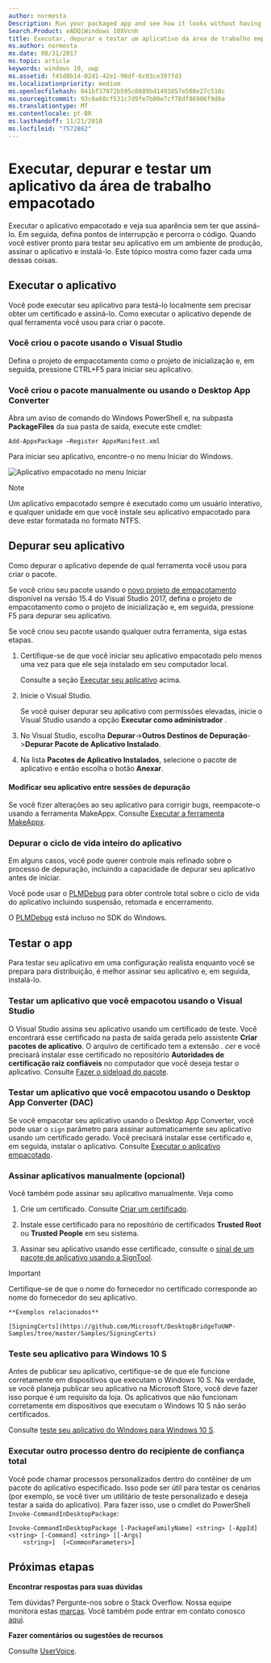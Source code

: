 ```yaml
---
author: normesta
Description: Run your packaged app and see how it looks without having to sign it. Then, set breakpoints and step through code. When you're ready to test your app in a production environment, sign your app and then install it.
Search.Product: eADQiWindows 10XVcnh
title: Executar, depurar e testar um aplicativo da área de trabalho empacotado (Ponte de Desktop)
ms.author: normesta
ms.date: 08/31/2017
ms.topic: article
keywords: windows 10, uwp
ms.assetid: f45d8b14-02d1-42e1-98df-6c03ce397fd3
ms.localizationpriority: medium
ms.openlocfilehash: 041bf37072b595c0889bd1493857e508e27c510c
ms.sourcegitcommit: 93c0a60cf531c7d9fe7b00e7cf78df86906f9d6e
ms.translationtype: MT
ms.contentlocale: pt-BR
ms.lasthandoff: 11/21/2018
ms.locfileid: "7572862"
---
```

# <a name="run-debug-and-test-a-packaged-desktop-application"></a>Executar, depurar e testar um aplicativo da área de trabalho empacotado

Executar o aplicativo empacotado e veja sua aparência sem ter que assiná-lo. Em seguida, defina pontos de interrupção e percorra o código. Quando você estiver pronto para testar seu aplicativo em um ambiente de produção, assinar o aplicativo e instalá-lo. Este tópico mostra como fazer cada uma dessas coisas.

<a id="run-app" />

## <a name="run-your-application"></a>Executar o aplicativo

Você pode executar seu aplicativo para testá-lo localmente sem precisar obter um certificado e assiná-lo. Como executar o aplicativo depende de qual ferramenta você usou para criar o pacote.

### <a name="you-created-the-package-by-using-visual-studio"></a>Você criou o pacote usando o Visual Studio

Defina o projeto de empacotamento como o projeto de inicialização e, em seguida, pressione CTRL+F5 para iniciar seu aplicativo.

### <a name="you-created-the-package-manually-or-by-using-the-desktop-app-converter"></a>Você criou o pacote manualmente ou usando o Desktop App Converter

Abra um aviso de comando do Windows PowerShell e, na subpasta **PackageFiles** da sua pasta de saída, execute este cmdlet:

```
Add-AppxPackage –Register AppxManifest.xml
```
Para iniciar seu aplicativo, encontre-o no menu Iniciar do Windows.

![Aplicativo empacotado no menu Iniciar](images/desktop-to-uwp/converted-app-installed.png)

> [!NOTE]
> Um aplicativo empacotado sempre é executado como um usuário interativo, e qualquer unidade em que você instale seu aplicativo empacotado para deve estar formatada no formato NTFS.

## <a name="debug-your-app"></a>Depurar seu aplicativo

Como depurar o aplicativo depende de qual ferramenta você usou para criar o pacote.

Se você criou seu pacote usando o [novo projeto de empacotamento](desktop-to-uwp-packaging-dot-net.md#new-packaging-project) disponível na versão 15.4 do Visual Studio 2017, defina o projeto de empacotamento como o projeto de inicialização e, em seguida, pressione F5 para depurar seu aplicativo.

Se você criou seu pacote usando qualquer outra ferramenta, siga estas etapas.

1. Certifique-se de que você iniciar seu aplicativo empacotado pelo menos uma vez para que ele seja instalado em seu computador local.

   Consulte a seção [Executar seu aplicativo](#run-app) acima.

2. Inicie o Visual Studio.

   Se você quiser depurar seu aplicativo com permissões elevadas, inicie o Visual Studio usando a opção **Executar como administrador** .

3. No Visual Studio, escolha **Depurar**->**Outros Destinos de Depuração**->**Depurar Pacote de Aplicativo Instalado**.

4. Na lista **Pacotes de Aplicativo Instalados**, selecione o pacote de aplicativo e então escolha o botão **Anexar**.

#### <a name="modify-your-application-in-between-debug-sessions"></a>Modificar seu aplicativo entre sessões de depuração

Se você fizer alterações ao seu aplicativo para corrigir bugs, reempacote-o usando a ferramenta MakeAppx. Consulte [Executar a ferramenta MakeAppx](desktop-to-uwp-manual-conversion.md#make-appx).

### <a name="debug-the-entire-application-lifecycle"></a>Depurar o ciclo de vida inteiro do aplicativo

Em alguns casos, você pode querer controle mais refinado sobre o processo de depuração, incluindo a capacidade de depurar seu aplicativo antes de iniciar.

Você pode usar o [PLMDebug](https://msdn.microsoft.com/library/windows/hardware/jj680085(v=vs.85).aspx) para obter controle total sobre o ciclo de vida do aplicativo incluindo suspensão, retomada e encerramento.

O [PLMDebug](https://msdn.microsoft.com/library/windows/hardware/jj680085(v=vs.85).aspx) está incluso no SDK do Windows.

## <a name="test-your-app"></a>Testar o app

Para testar seu aplicativo em uma configuração realista enquanto você se prepara para distribuição, é melhor assinar seu aplicativo e, em seguida, instalá-lo.

### <a name="test-an-application-that-you-packaged-by-using-visual-studio"></a>Testar um aplicativo que você empacotou usando o Visual Studio

O Visual Studio assina seu aplicativo usando um certificado de teste. Você encontrará esse certificado na pasta de saída gerada pelo assistente **Criar pacotes de aplicativo**. O arquivo de certificado tem a extensão *. cer* e você precisará instalar esse certificado no repositório **Autoridades de certificação raiz confiáveis** no computador que você deseja testar o aplicativo. Consulte [Fazer o sideload do pacote](../packaging/packaging-uwp-apps.md#sideload-your-app-package).

### <a name="test-an-application-that-you-packaged-by-using-the-desktop-app-converter-dac"></a>Testar um aplicativo que você empacotou usando o Desktop App Converter (DAC)

Se você empacotar seu aplicativo usando o Desktop App Converter, você pode usar o ``sign`` parâmetro para assinar automaticamente seu aplicativo usando um certificado gerado. Você precisará instalar esse certificado e, em seguida, instalar o aplicativo. Consulte [Executar o aplicativo empacotado](desktop-to-uwp-run-desktop-app-converter.md#run-app).   


### <a name="manually-sign-apps-optional"></a>Assinar aplicativos manualmente (opcional)

Você também pode assinar seu aplicativo manualmente. Veja como

1. Crie um certificado. Consulte [Criar um certificado](../packaging/create-certificate-package-signing.md).

2. Instale esse certificado para no repositório de certificados **Trusted Root** ou **Trusted People** em seu sistema.

3. Assinar seu aplicativo usando esse certificado, consulte o [sinal de um pacote de aplicativo usando a SignTool](../packaging/sign-app-package-using-signtool.md).

  > [!IMPORTANT]
  > Certifique-se de que o nome do fornecedor no certificado corresponde ao nome do fornecedor do seu aplicativo.

    **Exemplos relacionados**

    [SigningCerts](https://github.com/Microsoft/DesktopBridgeToUWP-Samples/tree/master/Samples/SigningCerts)


### <a name="test-your-application-for-windows-10-s"></a>Teste seu aplicativo para Windows 10 S

Antes de publicar seu aplicativo, certifique-se de que ele funcione corretamente em dispositivos que executam o Windows 10 S. Na verdade, se você planeja publicar seu aplicativo na Microsoft Store, você deve fazer isso porque é um requisito da loja. Os aplicativos que não funcionam corretamente em dispositivos que executam o Windows 10 S não serão certificados.

Consulte [teste seu aplicativo do Windows para Windows 10 S](https://docs.microsoft.com/windows/uwp/porting/desktop-to-uwp-test-windows-s).

### <a name="run-another-process-inside-the-full-trust-container"></a>Executar outro processo dentro do recipiente de confiança total

Você pode chamar processos personalizados dentro do contêiner de um pacote do aplicativo especificado. Isso pode ser útil para testar os cenários (por exemplo, se você tiver um utilitário de teste personalizado e deseja testar a saída do aplicativo). Para fazer isso, use o cmdlet do PowerShell ```Invoke-CommandInDesktopPackage```:

```CMD
Invoke-CommandInDesktopPackage [-PackageFamilyName] <string> [-AppId] <string> [-Command] <string> [[-Args]
    <string>]  [<CommonParameters>]
```

## <a name="next-steps"></a>Próximas etapas

**Encontrar respostas para suas dúvidas**

Tem dúvidas? Pergunte-nos sobre o Stack Overflow. Nossa equipe monitora estas [marcas](http://stackoverflow.com/questions/tagged/project-centennial+or+desktop-bridge). Você também pode entrar em contato conosco [aqui](https://social.msdn.microsoft.com/Forums/en-US/home?filter=alltypes&sort=relevancedesc&searchTerm=%5BDesktop%20Converter%5D).

**Fazer comentários ou sugestões de recursos**

Consulte [UserVoice](https://wpdev.uservoice.com/forums/110705-universal-windows-platform/category/161895-desktop-bridge-centennial).

